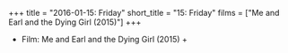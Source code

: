 +++
title = "2016-01-15: Friday"
short_title = "15: Friday"
films = ["Me and Earl and the Dying Girl (2015)"]
+++


* Film: Me and Earl and the Dying Girl (2015) +
